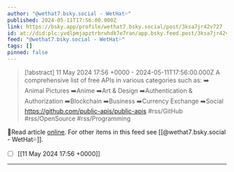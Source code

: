 ```yaml
---
author: "@wethat7․bsky․social - WetHat💦"
published: 2024-05-11T17:56:00.000Z
link: https://bsky.app/profile/wethat7.bsky.social/post/3ksa7jr42v727
id: at://did:plc:yvdlpmjapztrbruhdk7e7ran/app.bsky.feed.post/3ksa7jr42v727
feed: "@wethat7․bsky․social - WetHat💦"
tags: []
pinned: false
---
```

> [!abstract] 11 May 2024 17:56 +0000 - 2024-05-11T17:56:00.000Z
> A comprehensive list of free APIs in various categories such as: ➡️ Animal Pictures ➡️Anime ➡️Art & Design ➡️Authentication & Authorization ➡️Blockchain ➡️Business ➡️Currency Exchange ➡️Social https://github.com/public-apis/public-apis #rss/GitHub #rss/OpenSource #rss/Programming

🔗Read article [online](https://bsky.app/profile/wethat7.bsky.social/post/3ksa7jr42v727). For other items in this feed see [[@wethat7․bsky․social - WetHat💦]].

- [ ] [[11 May 2024 17꞉56 +0000]]
- - -

